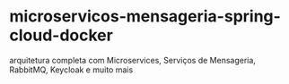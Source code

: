 # microservicos-mensageria-spring-cloud-docker
arquitetura completa com Microservices, Serviços de Mensageria, RabbitMQ, Keycloak e muito mais
